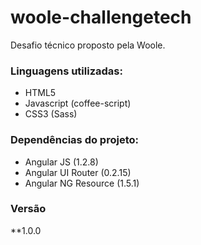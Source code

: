 # woole-challengetech
Desafio técnico proposto pela Woole.

### Linguagens utilizadas:
  - HTML5
  - Javascript (coffee-script)
  - CSS3 (Sass) 

### Dependências do projeto: 
  - Angular JS (1.2.8)  
  - Angular UI Router (0.2.15)
  - Angular NG Resource	(1.5.1)

### Versão
  **1.0.0
